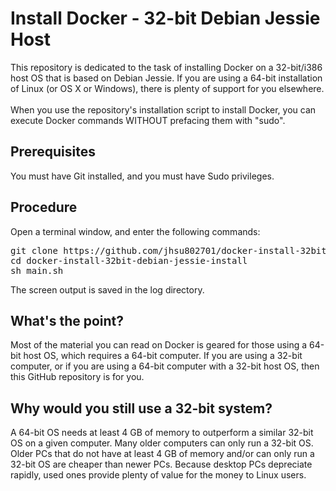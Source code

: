 # Install Docker - 32-bit Debian Jessie Host

This repository is dedicated to the task of installing Docker on a 32-bit/i386 host OS that is based on Debian Jessie.  If you are using a 64-bit installation of Linux (or OS X or Windows), there is plenty of support for you elsewhere.
<br>
<br>
When you use the repository's installation script to install Docker, you can execute Docker commands WITHOUT prefacing them with "sudo".

## Prerequisites
You must have Git installed, and you must have Sudo privileges.

## Procedure
Open a terminal window, and enter the following commands:
<pre>
git clone https://github.com/jhsu802701/docker-install-32bit-debian-jessie-install.git
cd docker-install-32bit-debian-jessie-install
sh main.sh
</pre>

The screen output is saved in the log directory.

## What's the point?
Most of the material you can read on Docker is geared for those using a 64-bit host OS, which requires a 64-bit computer.  If you are using a 32-bit computer, or if you are using a 64-bit computer with a 32-bit host OS, then this GitHub repository is for you.

## Why would you still use a 32-bit system?
A 64-bit OS needs at least 4 GB of memory to outperform a similar 32-bit OS on a given computer.  Many older computers can only run a 32-bit OS.  Older PCs that do not have at least 4 GB of memory and/or can only run a 32-bit OS are cheaper than newer PCs.  Because desktop PCs depreciate rapidly, used ones provide plenty of value for the money to Linux users.
